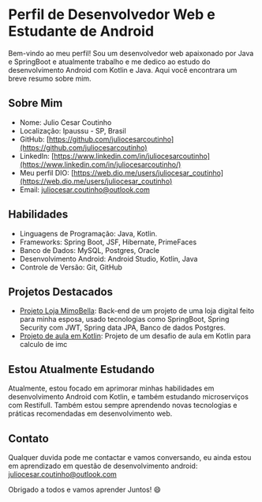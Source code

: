 # Perfil de Desenvolvedor Web e Estudante de Android

Bem-vindo ao meu perfil! Sou um desenvolvedor web apaixonado por Java e SpringBoot e atualmente trabalho e me dedico ao estudo do desenvolvimento Android com Kotlin e Java. Aqui você encontrara um breve resumo sobre mim.

## Sobre Mim

- Nome: Julio Cesar Coutinho
- Localização: Ipaussu - SP, Brasil
- GitHub: [https://github.com/juliocesarcoutinho](https://github.com/juliocesarcoutinho)
- LinkedIn: [https://www.linkedin.com/in/juliocesarcoutinho](https://www.linkedin.com/in/juliocesarcoutinho/)
- Meu perfil DIO: [https://web.dio.me/users/juliocesar_coutinho](https://web.dio.me/users/juliocesar_coutinho)
- Email: juliocesar.coutinho@outlook.com

## Habilidades

- Linguagens de Programação: Java, Kotlin.
- Frameworks: Spring Boot, JSF, Hibernate, PrimeFaces
- Banco de Dados: MySQL, Postgres, Oracle
- Desenvolvimento Android: Android Studio, Kotlin, Java
- Controle de Versão: Git, GitHub

## Projetos Destacados

- [Projeto Loja MimoBella](https://github.com/juliocesarcoutinho/loja-mimo-bella): Back-end de um projeto de uma loja digital feito para minha esposa, usado tecnologias como SpringBoot, Spring Security com JWT, Spring data JPA, Banco de dados Postgres.
- [Projeto de aula em Kotlin](https://github.com/juliocesarcoutinho/CalculadoraIMC): Projeto de um desafio de aula em Kotlin para calculo de imc

## Estou Atualmente Estudando

Atualmente, estou focado em aprimorar minhas habilidades em desenvolvimento Android com Kotlin, e também estudando microserviços com Restifull. Também estou sempre aprendendo novas tecnologias e práticas recomendadas em desenvolvimento web.

## Contato

Qualquer duvida pode me contactar e vamos conversando, eu ainda estou em aprendizado em questão de desenvolvimento android: juliocesar.coutinho@outlook.com

Obrigado a todos e vamos aprender Juntos! 😄
